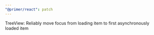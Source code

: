 ```yaml
---
"@primer/react": patch
---
```


TreeView: Reliably move focus from loading item to first asynchronously loaded item
